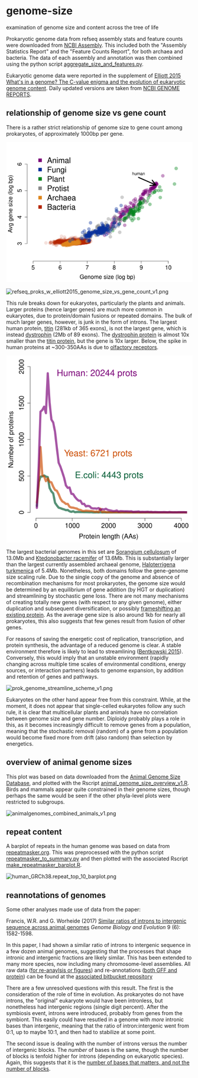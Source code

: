 # genome-size #
examination of genome size and content across the tree of life

Prokaryotic genome data from refseq assembly stats and feature counts were downloaded from [NCBI Assembly](https://www.ncbi.nlm.nih.gov/assembly/). This included both the "Assembly Statistics Report" and the "Feature Counts Report", for both archaea and bacteria. The data of each assembly and annotation was then combined using the python script [aggregate_size_and_features.py](https://github.com/wrf/genome-size/blob/master/aggregate_size_and_features.py).

Eukaryotic genome data were reported in the supplement of [Elliott 2015 What's in a genome? The C-value enigma and the evolution of eukaryotic genome content](https://doi.org/10.1098/rstb.2014.0331). Daily updated versions are taken from [NCBI GENOME REPORTS](https://ftp.ncbi.nlm.nih.gov/genomes/GENOME_REPORTS/).

## relationship of genome size vs gene count ##
There is a rather strict relationship of genome size to gene count among prokaryotes, of approximately 1000bp per gene. 

![refseq_proks_w_elliott2015_genome_size_vs_gene_size_v1.png](https://github.com/wrf/genome-size/blob/master/images/refseq_proks_w_elliott2015_genome_size_vs_gene_size_v1.png)

![refseq_proks_w_elliott2015_genome_size_vs_gene_count_v1.png](https://github.com/wrf/genome-size/blob/master/images/refseq_proks_w_elliott2015_genome_size_vs_gene_count_v1.png)

This rule breaks down for eukaryotes, particularly the plants and animals. Larger proteins (hence larger genes) are much more common in eukaryotes, due to protein/domain fusions or repeated domains. The bulk of much larger genes, however, is junk in the form of introns. The largest human protein, [titin](https://www.ncbi.nlm.nih.gov/gene/7273) (281kb of 365 exons), is not the largest gene, which is instead [dystrophin](https://www.ncbi.nlm.nih.gov/gene/1756) (2Mb of 89 exons). The [dystrophin protein](https://www.uniprot.org/uniprot/P11532) is almost 10x smaller than the [titin protein](https://www.uniprot.org/uniprot/Q8WZ42), but the gene is 10x larger. Below, the spike in human proteins at ~300-350AAs is due to [olfactory receptors](https://www.uniprot.org/uniprot/?query=olfactory%20receptor&fil=reviewed%3Ayes+AND+organism%3A%22Homo+sapiens+%28Human%29+%5B9606%5D%22&sort=score).

![comparative_protein_size_plot_v1.png](https://github.com/wrf/genome-size/blob/master/images/comparative_protein_size_plot_v1.png)

The largest bacterial genomes in this set are [Sorangium cellulosum](https://www.ncbi.nlm.nih.gov/assembly/GCF_000067165.1) of 13.0Mb and [Ktedonobacter racemifer](https://www.ncbi.nlm.nih.gov/assembly/GCF_000178855.1) of 13.6Mb. This is substantially larger than the largest currently assembled archaeal genome, [Haloterrigena turkmenica](https://www.ncbi.nlm.nih.gov/assembly/GCF_000025325.1) of 5.4Mb. Nonetheless, both domains follow the gene-genome size scaling rule. Due to the single copy of the genome and absence of recombination mechanisms for most prokaryotes, the genome size would be determined by an equilibrium of gene addition (by HGT or duplication) and streamlining by stochastic gene loss. There are not many mechanisms of creating totally new genes (with respect to any given genome), either duplication and subsequent diversification, or possibly [frameshifting an existing protein](https://doi.org/10.1073/pnas.81.8.2421). As the average gene size is also around 1kb for nearly all prokaryotes, this also suggests that few genes result from fusion of other genes.

For reasons of saving the energetic cost of replication, transcription, and protein synthesis, the advantage of a reduced genome is clear. A stable environment therefore is likely to lead to streamlining ([Bentkowski 2015](https://doi.org/10.1093/gbe/evv148)). Conversely, this would imply that an unstable environment (rapidly changing across multiple time scales of environmental conditions, energy sources, or interaction partners) leads to genome expansion, by addition and retention of genes and pathways.

![prok_genome_streamline_scheme_v1.png](https://github.com/wrf/genome-size/blob/master/images/prok_genome_streamline_scheme_v1.png)

Eukaryotes on the other hand appear free from this constraint. While, at the moment, it does not appear that single-celled eukaryotes follow any such rule, it is clear that multicellular plants and animals have no correlation between genome size and gene number. Diploidy probably plays a role in this, as it becomes increasingly difficult to remove genes from a population, meaning that the stochastic removal (random) of a gene from a population would become fixed more from drift (also random) than selection by energetics.

## overview of animal genome sizes ##
This plot was based on data downloaded from the [Animal Genome Size Database](http://www.genomesize.com/), and plotted with the Rscript [animal_genome_size_overview_v1.R](https://github.com/wrf/genome-size/blob/master/animal_genome_size_overview_v1.R). Birds and mammals appear quite constrained in their genome sizes, though perhaps the same would be seen if the other phyla-level plots were restricted to subgroups.

![animalgenomes_combined_animals_v1.png](https://github.com/wrf/genome-size/blob/master/images/animalgenomes_combined_animals_v1.png)

## repeat content ##
A barplot of repeats in the human genome was based on data from [repeatmasker.org](http://repeatmasker.org/species/hg.html). This was preprocessed with the python script [repeatmasker_to_summary.py](https://github.com/wrf/genome-size/blob/master/repeatmasker_to_summary.py) and then plotted with the associated Rscript [make_repeatmasker_barplot.R](https://github.com/wrf/genome-size/blob/master/make_repeatmasker_barplot.R).

![human_GRCh38.repeat_top_10_barplot.png](https://github.com/wrf/genome-size/blob/master/images/human_GRCh38.repeat_top_10_barplot.png)

## reannotations of genomes ##
Some other analyses made use of data from the paper:

Francis, W.R. and G. Worheide (2017) [Similar ratios of introns to intergenic sequence across animal genomes](https://academic.oup.com/gbe/article-lookup/doi/10.1093/gbe/evx103) *Genome Biology and Evolution* 9 (6): 1582-1598.

In this paper, I had shown a similar ratio of introns to intergenic sequence in a few dozen animal genomes, suggesting that the processes that shape intronic and intergenic fractions are likely similar. This has been extended to many more species, now including many chromosome-level assemblies. All raw data ([for re-anaylsis or figures](https://bitbucket.org/wrf/genome-reannotations/src)) and re-annotations ([both GFF and protein](https://bitbucket.org/wrf/genome-reannotations/downloads)) can be found at the [associated bitbucket repository](https://bitbucket.org/wrf/genome-reannotations/overview)

There are a few unresolved questions with this result. The first is the consideration of the role of time in evolution. As prokaryotes do not have introns, the "original" eukaryote would have been intronless, but nonetheless had intergenic regions (single digit percent). After the symbiosis event, introns were introduced, probably from genes from the symbiont. This easily could have resutled in a genome with *more* intronic bases than intergenic, meaning that the ratio of intron:intergenic went from 0:1, up to maybe 10:1, and then had to stabilize at some point.

The second issue is dealing with the number of introns versus the number of intergenic blocks. The *number* of bases is the same, though the number of blocks is tenfold higher for introns (depending on eukaryotic species). Again, this suggests that it is the [number of bases that matters, and not the number of blocks](https://github.com/wrf/misc-analyses/tree/master/intron_evolution).


